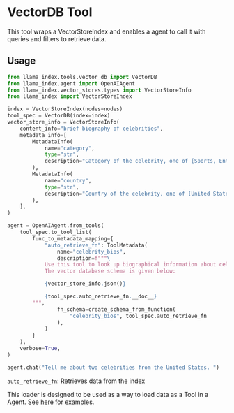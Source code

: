 # VectorDB Tool

This tool wraps a VectorStoreIndex and enables a agent to call it with queries and filters to retrieve data.

## Usage

```python
from llama_index.tools.vector_db import VectorDB
from llama_index.agent import OpenAIAgent
from llama_index.vector_stores.types import VectorStoreInfo
from llama_index import VectorStoreIndex

index = VectorStoreIndex(nodes=nodes)
tool_spec = VectorDB(index=index)
vector_store_info = VectorStoreInfo(
    content_info="brief biography of celebrities",
    metadata_info=[
        MetadataInfo(
            name="category",
            type="str",
            description="Category of the celebrity, one of [Sports, Entertainment, Business, Music]",
        ),
        MetadataInfo(
            name="country",
            type="str",
            description="Country of the celebrity, one of [United States, Barbados, Portugal]",
        ),
    ],
)

agent = OpenAIAgent.from_tools(
    tool_spec.to_tool_list(
        func_to_metadata_mapping={
            "auto_retrieve_fn": ToolMetadata(
                name="celebrity_bios",
                description=f"""\
            Use this tool to look up biographical information about celebrities.
            The vector database schema is given below:

            {vector_store_info.json()}

            {tool_spec.auto_retrieve_fn.__doc__}
        """,
                fn_schema=create_schema_from_function(
                    "celebrity_bios", tool_spec.auto_retrieve_fn
                ),
            )
        }
    ),
    verbose=True,
)

agent.chat("Tell me about two celebrities from the United States. ")
```

`auto_retrieve_fn`: Retrieves data from the index

This loader is designed to be used as a way to load data as a Tool in a Agent. See [here](https://github.com/emptycrown/llama-hub/tree/main) for examples.
